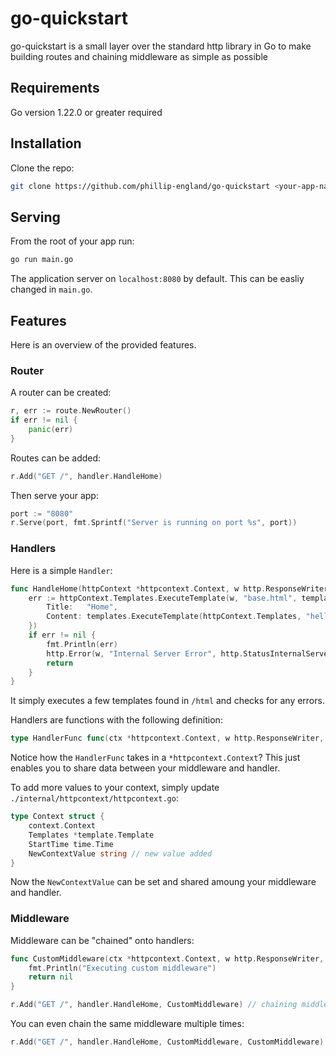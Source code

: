 # go-quickstart
go-quickstart is a small layer over the standard http library in Go to make building routes and chaining middleware as simple as possible

## Requirements
Go version 1.22.0 or greater required

## Installation
Clone the repo:
```bash
git clone https://github.com/phillip-england/go-quickstart <your-app-name>
```

## Serving
From the root of your app run:
```bash
go run main.go
```
The application server on `localhost:8080` by default. This can be easliy changed in `main.go`.

## Features
Here is an overview of the provided features.

### Router
A router can be created:
```go
r, err := route.NewRouter()
if err != nil {
    panic(err)
}
```

Routes can be added:
```go
r.Add("GET /", handler.HandleHome)
```

Then serve your app:
```go
port := "8080"
r.Serve(port, fmt.Sprintf("Server is running on port %s", port))
```

### Handlers
Here is a simple `Handler`:
```go
func HandleHome(httpContext *httpcontext.Context, w http.ResponseWriter, r *http.Request) {
	err := httpContext.Templates.ExecuteTemplate(w, "base.html", templates.BasePageData{
		Title:   "Home",
		Content: templates.ExecuteTemplate(httpContext.Templates, "hello-world.html", nil),
	})
	if err != nil {
		fmt.Println(err)
		http.Error(w, "Internal Server Error", http.StatusInternalServerError)
		return
	}
}
```

It simply executes a few templates found in `/html` and checks for any errors.


Handlers are functions with the following definition:
```go
type HandlerFunc func(ctx *httpcontext.Context, w http.ResponseWriter, r *http.Request)
```

Notice how the `HandlerFunc` takes in a `*httpcontext.Context`? This just enables you to share data between your middleware and handler.

To add more values to your context, simply update `./internal/httpcontext/httpcontext.go`:
```go
type Context struct {
	context.Context
	Templates *template.Template
	StartTime time.Time
    NewContextValue string // new value added
}
```

Now the `NewContextValue` can be set and shared amoung your middleware and handler.

### Middleware

Middleware can be "chained" onto handlers:
```go
func CustomMiddleware(ctx *httpcontext.Context, w http.ResponseWriter, r *http.Request) error {
	fmt.Println("Executing custom middleware")
	return nil
}

r.Add("GET /", handler.HandleHome, CustomMiddleware) // chaining middleware
```

You can even chain the same middleware multiple times:
```go
r.Add("GET /", handler.HandleHome, CustomMiddleware, CustomMiddleware)
```